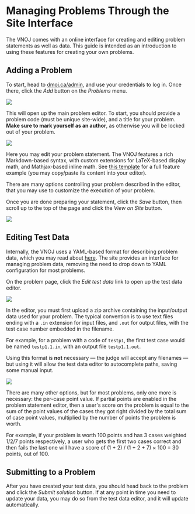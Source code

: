 # Managing Problems Through the Site Interface

The VNOJ comes with an online interface for creating and editing problem statements as well as data.
This guide is intended as an introduction to using these features for creating your own problems.

## Adding a Problem

To start, head to [dmoj.ca/admin](https://dmoj.ca/admin), and use your credentials to log in.
Once there, click the _Add_ button on the _Problems_ menu.

![](https://i.imgur.com/RFPQaUi.png)

This will open up the main problem editor. To start, you should provide a problem code (must be unique site-wide),
and a title for your problem. **Make sure to mark yourself as an author**, as otherwise you will be locked out of your problem.

![](https://i.imgur.com/bPlNZUR.png)

Here you may edit your problem statement. The VNOJ features a rich Markdown-based syntax, with custom extensions for LaTeX-based display
math, and Mathjax-based inline math. See [this template](https://raw.githubusercontent.com/VNOI-Admin/vnoj-docs/master/sample_files/problem_markdown_example.md.txt) for a full feature example (you may copy/paste
its content into your editor).

There are many options controlling your problem described in the editor, that you may use to customize the execution of your problem.

Once you are done preparing your statement, click the _Save_ button, then scroll up to the top of the page and
click the _View on Site_ button.

![](https://i.imgur.com/ZgO5xcY.png)

## Editing Test Data
Internally, the VNOJ uses a YAML-based format for describing problem data, which you may read about [here](/problem_format/problem_format.md).
The site provides an interface for managing problem data, removing the need to drop down to YAML configuration for most problems.

On the problem page, click the _Edit test data_ link to open up the test data editor.

![](https://i.imgur.com/eDWEEJk.png)

In the editor, you must first upload a zip archive containing the input/output data used for your problem. The typical convention
is to use text files ending with a `.in` extension for input files, and `.out` for output files, with the
test case number embedded in the filename.

For example, for a problem with a code of `testp1`, the first test case would be named `testp1.1.in`,
with an output file `testp1.1.out`.

Using this format is **not** necessary &mdash; the judge will accept any filenames &mdash; but using it will allow the test data
editor to autocomplete paths, saving some manual input.

![](https://i.imgur.com/w5ytsgi.png)

There are many other options, but for most problems, only one more is necessary: the per-case point value. If partial points
are enabled in the problem statement editor, then a user's score on the problem is equal to the
sum of the point values of the cases they got right divided by the total sum of case point values, multiplied by the number of
points the problem is worth.

For example, if your problem is worth 100 points and has 3 cases weighted 1/2/7 points respectively, a user who gets the first
two cases correct and then fails the last one will have a score of (1 + 2) / (1 + 2 + 7) &times; 100 = 30 points, out of 100.

## Submitting to a Problem

After you have created your test data, you should head back to the problem and click the _Submit solution_ button. If at any point in
time you need to update your data, you may do so from the test data editor, and it will update automatically.
